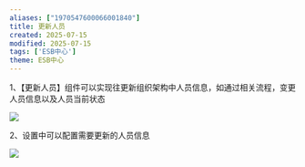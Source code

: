 ```yaml
---
aliases: ["1970547600066001840"]
title: 更新人员
created: 2025-07-15
modified: 2025-07-15
tags: ['ESB中心']
theme: ESB中心
---
```


1、【更新人员】组件可以实现往更新组织架构中人员信息，如通过相关流程，变更人员信息以及人员当前状态

![](f101c987add265ce68b79f53147d019e.jpg)

2、设置中可以配置需要更新的人员信息

![](7d32db5d1e0cbbd0b96d168add0ddea3.jpg)